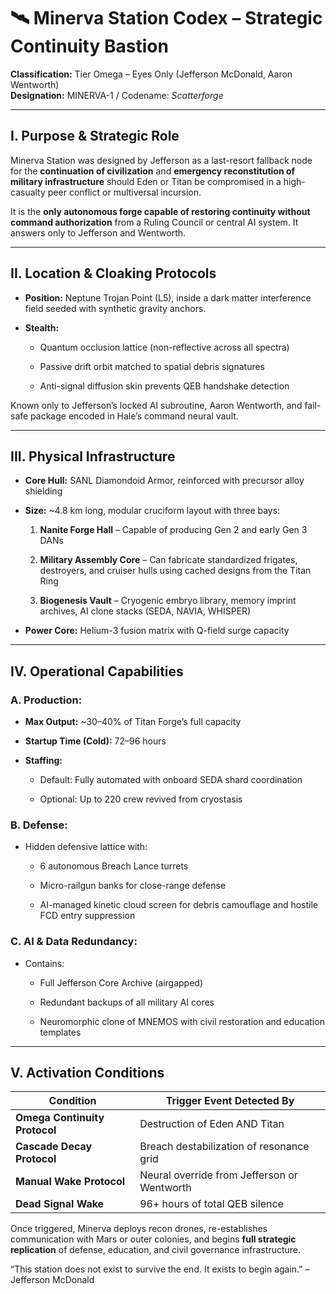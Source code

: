 # **🛰️ Minerva Station Codex – Strategic Continuity Bastion**

**Classification:** Tier Omega – Eyes Only (Jefferson McDonald, Aaron Wentworth)  
 **Designation:** MINERVA-1 / Codename: *Scatterforge*

---

## **I. Purpose & Strategic Role**

Minerva Station was designed by Jefferson as a last-resort fallback node for the **continuation of civilization** and **emergency reconstitution of military infrastructure** should Eden or Titan be compromised in a high-casualty peer conflict or multiversal incursion.

It is the **only autonomous forge capable of restoring continuity without command authorization** from a Ruling Council or central AI system. It answers only to Jefferson and Wentworth.

---

## **II. Location & Cloaking Protocols**

* **Position:** Neptune Trojan Point (L5), inside a dark matter interference field seeded with synthetic gravity anchors.

* **Stealth:**

  * Quantum occlusion lattice (non-reflective across all spectra)

  * Passive drift orbit matched to spatial debris signatures

  * Anti-signal diffusion skin prevents QEB handshake detection

Known only to Jefferson’s locked AI subroutine, Aaron Wentworth, and fail-safe package encoded in Hale’s command neural vault.

---

## **III. Physical Infrastructure**

* **Core Hull:** SANL Diamondoid Armor, reinforced with precursor alloy shielding

* **Size:** \~4.8 km long, modular cruciform layout with three bays:

  1. **Nanite Forge Hall** – Capable of producing Gen 2 and early Gen 3 DANs

  2. **Military Assembly Core** – Can fabricate standardized frigates, destroyers, and cruiser hulls using cached designs from the Titan Ring

  3. **Biogenesis Vault** – Cryogenic embryo library, memory imprint archives, AI clone stacks (SEDA, NAVIA, WHISPER)

* **Power Core:** Helium-3 fusion matrix with Q-field surge capacity

---

## **IV. Operational Capabilities**

### **A. Production:**

* **Max Output:** \~30–40% of Titan Forge’s full capacity

* **Startup Time (Cold):** 72–96 hours

* **Staffing:**

  * Default: Fully automated with onboard SEDA shard coordination

  * Optional: Up to 220 crew revived from cryostasis

### **B. Defense:**

* Hidden defensive lattice with:

  * 6 autonomous Breach Lance turrets

  * Micro-railgun banks for close-range defense

  * AI-managed kinetic cloud screen for debris camouflage and hostile FCD entry suppression

### **C. AI & Data Redundancy:**

* Contains:

  * Full Jefferson Core Archive (airgapped)

  * Redundant backups of all military AI cores

  * Neuromorphic clone of MNEMOS with civil restoration and education templates

---

## **V. Activation Conditions**

| Condition | Trigger Event Detected By |
| ----- | ----- |
| **Omega Continuity Protocol** | Destruction of Eden AND Titan |
| **Cascade Decay Protocol** | Breach destabilization of resonance grid |
| **Manual Wake Protocol** | Neural override from Jefferson or Wentworth |
| **Dead Signal Wake** | 96+ hours of total QEB silence |

Once triggered, Minerva deploys recon drones, re-establishes communication with Mars or outer colonies, and begins **full strategic replication** of defense, education, and civil governance infrastructure.

“This station does not exist to survive the end. It exists to begin again.” – Jefferson McDonald

